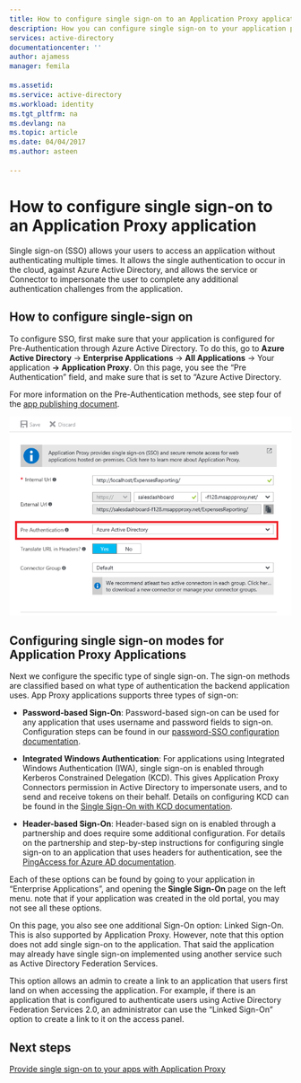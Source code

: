 ```yaml
---
title: How to configure single sign-on to an Application Proxy application | Microsoft Docs
description: How you can configure single sign-on to your application proxy application quickly
services: active-directory
documentationcenter: ''
author: ajamess
manager: femila

ms.assetid: 
ms.service: active-directory
ms.workload: identity
ms.tgt_pltfrm: na
ms.devlang: na
ms.topic: article
ms.date: 04/04/2017
ms.author: asteen

---
```


# How to configure single sign-on to an Application Proxy application

Single sign-on (SSO) allows your users to access an application without authenticating multiple times. It allows the single authentication to occur in the cloud, against Azure Active Directory, and allows the service or Connector to impersonate the user to complete any additional authentication challenges from the application.

## How to configure single-sign on
To configure SSO, first make sure that your application is configured for Pre-Authentication through Azure Active Directory. To do this, go to **Azure Active Directory** -&gt; **Enterprise Applications** -&gt; **All Applications** -&gt; Your application **-&gt; Application Proxy**. On this page, you see the “Pre Authentication” field, and make sure that is set to “Azure Active Directory. 

For more information on the Pre-Authentication methods, see step four of the [app publishing document](https://docs.microsoft.com/azure/active-directory/application-proxy-publish-azure-portal).

   ![Pre-authentication method in Azure Portal](./media/application-proxy-config-sso-how-to/app-proxy.png)

## Configuring single sign-on modes for Application Proxy Applications
Next we configure the specific type of single sign-on. The sign-on methods are classified based on what type of authentication the backend application uses. App Proxy applications supports three types of sign-on:

-   **Password-based Sign-On**: Password-based sign-on can be used for any application that uses username and password fields to sign-on. Configuration steps can be found in our [password-SSO configuration documentation](https://docs.microsoft.com/azure/active-directory/active-directory-enterprise-apps-whats-new-azure-portal#bring-your-own-password-sso-applications).

-   **Integrated Windows Authentication**: For applications using Integrated Windows Authentication (IWA), single sign-on is enabled through Kerberos Constrained Delegation (KCD). This gives Application Proxy Connectors permission in Active Directory to impersonate users, and to send and receive tokens on their behalf. Details on configuring KCD can be found in the [Single Sign-On with KCD documentation](https://docs.microsoft.com/azure/active-directory/active-directory-application-proxy-sso-using-kcd).

-   **Header-based Sign-On**: Header-based sign on is enabled through a partnership and does require some additional configuration. For details on the partnership and step-by-step instructions for configuring single sign-on to an application that uses headers for authentication, see the [PingAccess for Azure AD documentation](https://docs.microsoft.com/azure/active-directory/application-proxy-ping-access).

Each of these options can be found by going to your application in “Enterprise Applications”, and opening the **Single Sign-On** page on the left menu. note that if your application was created in the old portal, you may not see all these options.

On this page, you also see one additional Sign-On option: Linked Sign-On. This is also supported by Application Proxy. However, note that this option does not add single sign-on to the application. That said the application may already have single sign-on implemented using another service such as Active Directory Federation Services. 

This option allows an admin to create a link to an application that users first land on when accessing the application. For example, if there is an application that is configured to authenticate users using Active Directory Federation Services 2.0, an administrator can use the “Linked Sign-On” option to create a link to it on the access panel.

## Next steps
[Provide single sign-on to your apps with Application Proxy](active-directory-application-proxy-sso-using-kcd.md)
